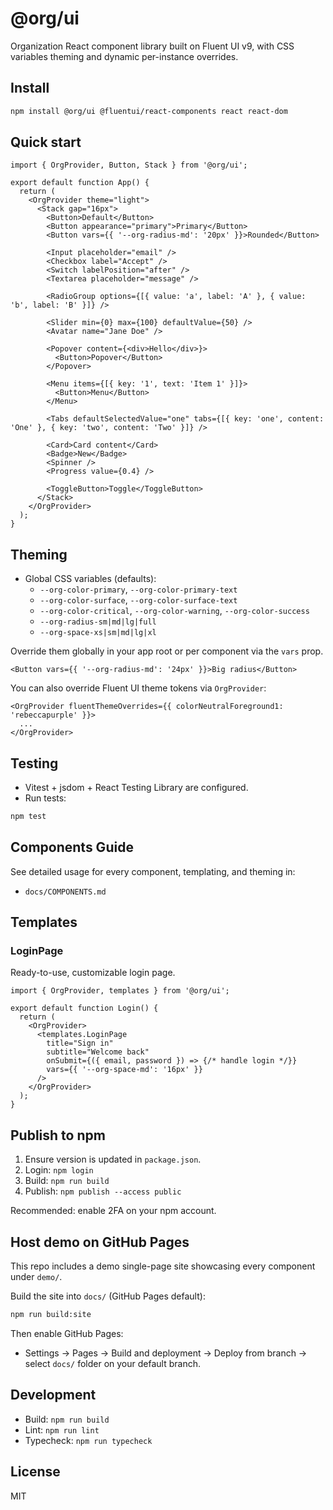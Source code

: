 # @org/ui

Organization React component library built on Fluent UI v9, with CSS variables theming and dynamic per-instance overrides.

## Install

```bash
npm install @org/ui @fluentui/react-components react react-dom
```

## Quick start

```tsx
import { OrgProvider, Button, Stack } from '@org/ui';

export default function App() {
  return (
    <OrgProvider theme="light">
      <Stack gap="16px">
        <Button>Default</Button>
        <Button appearance="primary">Primary</Button>
        <Button vars={{ '--org-radius-md': '20px' }}>Rounded</Button>

        <Input placeholder="email" />
        <Checkbox label="Accept" />
        <Switch labelPosition="after" />
        <Textarea placeholder="message" />

        <RadioGroup options={[{ value: 'a', label: 'A' }, { value: 'b', label: 'B' }]} />

        <Slider min={0} max={100} defaultValue={50} />
        <Avatar name="Jane Doe" />

        <Popover content={<div>Hello</div>}>
          <Button>Popover</Button>
        </Popover>

        <Menu items={[{ key: '1', text: 'Item 1' }]}>
          <Button>Menu</Button>
        </Menu>

        <Tabs defaultSelectedValue="one" tabs={[{ key: 'one', content: 'One' }, { key: 'two', content: 'Two' }]} />

        <Card>Card content</Card>
        <Badge>New</Badge>
        <Spinner />
        <Progress value={0.4} />

        <ToggleButton>Toggle</ToggleButton>
      </Stack>
    </OrgProvider>
  );
}
```

## Theming

- Global CSS variables (defaults):
  - `--org-color-primary`, `--org-color-primary-text`
  - `--org-color-surface`, `--org-color-surface-text`
  - `--org-color-critical`, `--org-color-warning`, `--org-color-success`
  - `--org-radius-sm|md|lg|full`
  - `--org-space-xs|sm|md|lg|xl`

Override them globally in your app root or per component via the `vars` prop.

```tsx
<Button vars={{ '--org-radius-md': '24px' }}>Big radius</Button>
```

You can also override Fluent UI theme tokens via `OrgProvider`:

```tsx
<OrgProvider fluentThemeOverrides={{ colorNeutralForeground1: 'rebeccapurple' }}>
  ...
</OrgProvider>
```

## Testing

- Vitest + jsdom + React Testing Library are configured.
- Run tests:

```bash
npm test
```

## Components Guide

See detailed usage for every component, templating, and theming in:

- `docs/COMPONENTS.md`

## Templates

### LoginPage

Ready-to-use, customizable login page.

```tsx
import { OrgProvider, templates } from '@org/ui';

export default function Login() {
  return (
    <OrgProvider>
      <templates.LoginPage
        title="Sign in"
        subtitle="Welcome back"
        onSubmit={({ email, password }) => {/* handle login */}}
        vars={{ '--org-space-md': '16px' }}
      />
    </OrgProvider>
  );
}
```

## Publish to npm

1. Ensure version is updated in `package.json`.
2. Login: `npm login`
3. Build: `npm run build`
4. Publish: `npm publish --access public`

Recommended: enable 2FA on your npm account.

## Host demo on GitHub Pages

This repo includes a demo single-page site showcasing every component under `demo/`.

Build the site into `docs/` (GitHub Pages default):

```bash
npm run build:site
```

Then enable GitHub Pages:

- Settings → Pages → Build and deployment → Deploy from branch → select `docs/` folder on your default branch.

## Development

- Build: `npm run build`
- Lint: `npm run lint`
- Typecheck: `npm run typecheck`

## License

MIT
